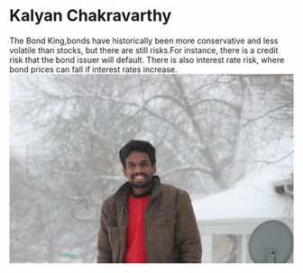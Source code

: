 # Kalyan Chakravarthy
The Bond King,bonds have historically been more conservative and less volatile than stocks, but there are still risks.For instance, there is a credit risk that the bond issuer will default. There is also interest rate risk, where bond prices can fall if interest rates increase.
![KALYAN](abc.jpeg)




